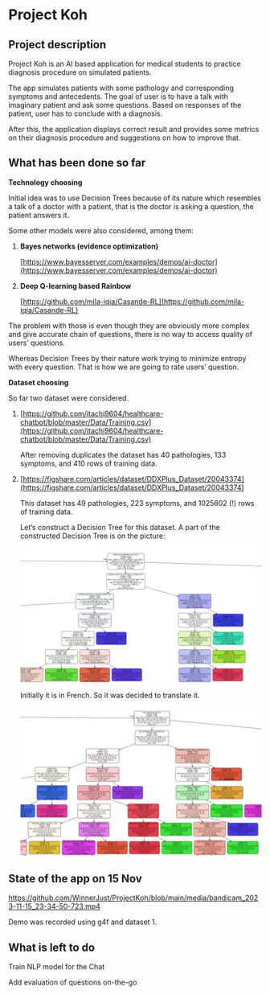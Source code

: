 # Project Koh

## Project description

Project Koh is an AI based application for medical students to practice diagnosis procedure on simulated patients. 

The app simulates patients with some pathology and corresponding symptoms and antecedents. The goal of user is to have a talk with imaginary patient and ask some questions. Based on responses of the patient, user has to conclude with a diagnosis.

After this, the application displays correct result and provides some metrics on their diagnosis procedure and suggestions on how to improve that.

## What has been done so far

**Technology choosing**

Initial idea was to use Decision Trees because of its nature which resembles a talk of a doctor with a patient, that is the doctor is asking a question, the patient answers it.

Some other models were also considered, among them:

1. **Bayes networks (evidence optimization)**
    
    [https://www.bayesserver.com/examples/demos/ai-doctor](https://www.bayesserver.com/examples/demos/ai-doctor)
    
2. **Deep Q-learning based Rainbow**
    
    [https://github.com/mila-iqia/Casande-RL](https://github.com/mila-iqia/Casande-RL)
    

The problem with those is even though they are obviously more complex and give accurate chain of questions, there is no way to access quality of users’ questions.

Whereas Decision Trees by their nature work trying to minimize entropy with every question. That is how we are going to rate users’ question.

**Dataset choosing**

So far two dataset were considered.

1. [https://github.com/itachi9604/healthcare-chatbot/blob/master/Data/Training.csv](https://github.com/itachi9604/healthcare-chatbot/blob/master/Data/Training.csv)
    
    After removing duplicates the dataset has 40 pathologies, 133 symptoms, and 410 rows of training data.
    
2. [https://figshare.com/articles/dataset/DDXPlus_Dataset/20043374](https://figshare.com/articles/dataset/DDXPlus_Dataset/20043374)
    
    This dataset has 49 pathologies, 223 symptoms, and 1025602 (!) rows of training data.
    
    Let’s construct a Decision Tree for this dataset. A part of the constructed Decision Tree is on the picture:
    
    ![Untitled](media/Untitled.png)
    
    Initially it is in French. So it was decided to translate it.
    
    ![Untitled](media/Untitled%201.png)
    

## State of the app on 15 Nov

https://github.com/WinnerJust/ProjectKoh/blob/main/media/bandicam_2023-11-15_23-34-50-723.mp4

Demo was recorded using g4f and dataset 1.

## What is left to do

Train NLP model for the Chat

Add evaluation of questions on-the-go
